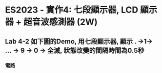 # ES2023 - 實作4: 七段顯示器, LCD 顯示器 + 超音波感測器 (2W)

## Lab 4-2 如下圖的Demo, 用七段顯示器, 顯示 . →1→ ... → 9 → 0 → 全滅, 狀態改變的間隔時間為0.5秒

### 電路
